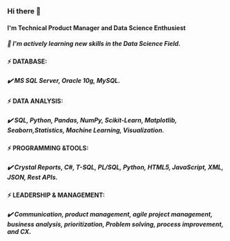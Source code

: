 ### Hi there 👋
#### I'm Technical Product Manager and Data Science Enthusiest 
##### 🌱  I'm actively learning new skills in the Data Science Field. 
#### ⚡ DATABASE: 
##### :heavy_check_mark:	MS SQL Server, Oracle 10g, MySQL.

#### ⚡ DATA ANALYSIS: 

##### :heavy_check_mark:	SQL, Python, Pandas, NumPy, Scikit-Learn, Matplotlib, Seaborn,Statistics, Machine Learning, Visualization.

#### ⚡ PROGRAMMING &TOOLS:

##### :heavy_check_mark:	Crystal Reports, C#, T-SQL, PL/SQL, Python, HTML5, JavaScript, XML, JSON, Rest APIs.

#### ⚡ LEADERSHIP & MANAGEMENT:

##### :heavy_check_mark:	Communication, product management, agile project management, business analysis, prioritization, Problem solving, process improvement, and CX.


<!--
**Ahasweh/Ahasweh** is a ✨ _special_ ✨ repository because its `README.md` (this file) appears on your GitHub profile.

Here are some ideas to get you started:

- 🔭 I’m currently working on ...
- 🌱 I’m currently learning ...
- 👯 I’m looking to collaborate on ...
- 🤔 I’m looking for help with ...
- 💬 Ask me about ...
- 📫 How to reach me: ...
- 😄 Pronouns: ...
- ⚡ Fun fact: ...
-->
